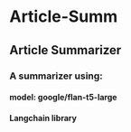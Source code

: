 # Article-Summ
## Article Summarizer
### A summarizer using:
#### **model: google/flan-t5-large** 
#### **Langchain library**
